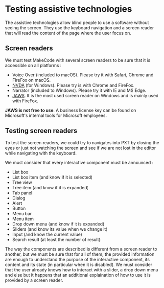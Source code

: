 # Testing assistive technologies

The assistive technologies allow blind people to use a software without seeing the screen. They use the keyboard navigation and a screen reader that will read the content of the page where the user focus on.

## Screen readers

We must test MakeCode with several screen readers to be sure that it is accessible on all platforms :
* Voice Over (included to macOS). Please try it with Safari, Chrome and FireFox on macOS.
* [NVDA](https://www.nvaccess.org/) (for Windows). Please try is with Chrome and FireFox.
* Narrator (included to Windows). Please try it with IE and MS Edge.
* [JAWS](http://www.freedomscientific.com/Products/Blindness/JAWS). It is the most used screen reader on Windows and is mainly used with FireFox.

**JAWS is not free to use**. A business license key can be found on Microsoft's internal tools for Microsoft employees.

## Testing screen readers

To test the screen readers, we could try to navigates into PXT by closing the eyes or just not watching the screen and see if we are not lost in the editor while navigating with the keyboard.

We must consider that every interactive component must be announced :
* List box
* List box item (and know if it is selected)
* Tree view
* Tree item (and know if it is expanded)
* Tab panel
* Dialog
* Alert
* Button
* Menu bar
* Menu item
* Drop down menu (and know if it is expanded)
* Sliders (and know its value when we change it)
* Input (and know the current value)
* Search result (at least the number of result)

The way the components are described is different from a screen reader to another, but we must be sure that for all of them, the provided information are enough to understand the purpose of the interactive component, its content and its state (in particular when it is disabled). We must consider that the user already knows how to interact with a slider, a drop down menu and else but it happens that an additional explaination of how to use it is provided by a screen reader.